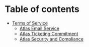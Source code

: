 # Table of contents

* [Terms of Service](README.md)
  * [Atlas Email Service](AtlasEmailService.md)
  * [Atlas Ticketing Commitment](AtlasTicketingCommitment.md)
  * [Atlas Security and Compliance](AtlasSecurityandCompliance.md)
